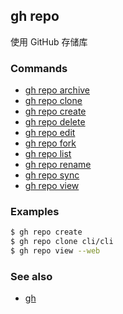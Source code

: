## gh repo

使用 GitHub 存储库

### Commands

- [gh repo archive](./gh_repo_archive.zh.md)
- [gh repo clone](./gh_repo_clone.zh.md)
- [gh repo create](./gh_repo_create.zh.md)
- [gh repo delete](./gh_repo_delete.zh.md)
- [gh repo edit](./gh_repo_edit.zh.md)
- [gh repo fork](./gh_repo_fork.zh.md)
- [gh repo list](./gh_repo_list.zh.md)
- [gh repo rename](./gh_repo_rename.zh.md)
- [gh repo sync](./gh_repo_sync.zh.md)
- [gh repo view](./gh_repo_view.zh.md)

### Examples

```bash
$ gh repo create
$ gh repo clone cli/cli
$ gh repo view --web
```

### See also

- [gh](./gh.zh.md)
